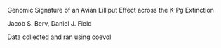 
Genomic Signature of an Avian Lilliput Effect across the K-Pg Extinction

Jacob S. Berv, Daniel J. Field

Data collected and ran using coevol
